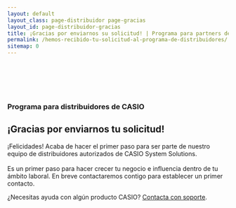 ```yaml
---
layout: default
layout_class: page-distribuidor page-gracias 
layout_id: page-distribuidor-gracias   
title: ¡Gracias por enviarnos su solicitud! | Programa para partners de CASIO
permalink: /hemos-recibido-tu-solicitud-al-programa-de-distribuidores/
sitemap: 0
---
```

<br/><br/><br/><br/>
<!-- Gracias Section -->
<section class="action-section g-color-white--darker g-pb-90 " id="partners">
	<div class="">
    <div class="g-max-width--770 g-margin-side-auto page-scroll text-center">
    	<i class="icon-custom icon-lg rounded-x fa fa-check"></i>
    	<h3 class="g-mb-10 g-color-white-dark">Programa para distribuidores de CASIO</h3>
      <h2 class="g-mb-20 g-color-white">¡Gracias por enviarnos tu solicitud!</h2>
      <p class="g-color-white g-mb-20 g-margin-side-auto lead">
        ¡Felicidades! Acaba de hacer el primer paso para ser parte de nuestro equipo de distribuidores autorizados de CASIO System Solutions. 
        <br><br>
        Es un primer paso para hacer crecer tu negocio e influencia dentro de tu ámbito laboral. 
        En breve contactaremos contigo para establecer un primer contacto.
      </p>
      <p class="g-color-white">
        ¿Necesitas ayuda con algún producto CASIO? <a href="{{site.data.global.url_contacto}}">Contacta con soporte</a>. 
      </p>
      <br><br>
    </div>
	</div>
</section>
<!-- /Gracias Section -->

